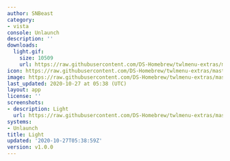 ```yaml
---
author: SNBeast
category:
- vista
console: Unlaunch
description: ''
downloads:
  light.gif:
    size: 10509
    url: https://raw.githubusercontent.com/DS-Homebrew/twlmenu-extras/master/_nds/TWiLightMenu/unlaunch/backgrounds/light.gif
icon: https://raw.githubusercontent.com/DS-Homebrew/twlmenu-extras/master/_nds/TWiLightMenu/unlaunch/backgrounds/light.gif
image: https://raw.githubusercontent.com/DS-Homebrew/twlmenu-extras/master/_nds/TWiLightMenu/unlaunch/backgrounds/light.gif
last_updated: 2020-10-27 at 05:38 (UTC)
layout: app
license: ''
screenshots:
- description: Light
  url: https://raw.githubusercontent.com/DS-Homebrew/twlmenu-extras/master/_nds/TWiLightMenu/unlaunch/backgrounds/light.gif
systems:
- Unlaunch
title: Light
updated: '2020-10-27T05:38:59Z'
version: v1.0.0
---
```

